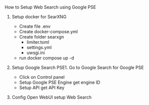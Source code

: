 How to Setup  Web Search  using Google PSE 

1. Setup docker for SearXNG

   * Create file .env
   * Create docker-compose.yml
   * Create folder searxgn
     * limiter.toml
     * settings.yml
     * uwsgi.ini
   * run docker compose up -d
2. Setup Google Search  PSE1. Go to Google Search  for Google PSE

   * Click on Control panel
   * Setup Google PSE Engine get engine ID
   * Setup API get API Key
3. Config Open WebUI setup Web Search
